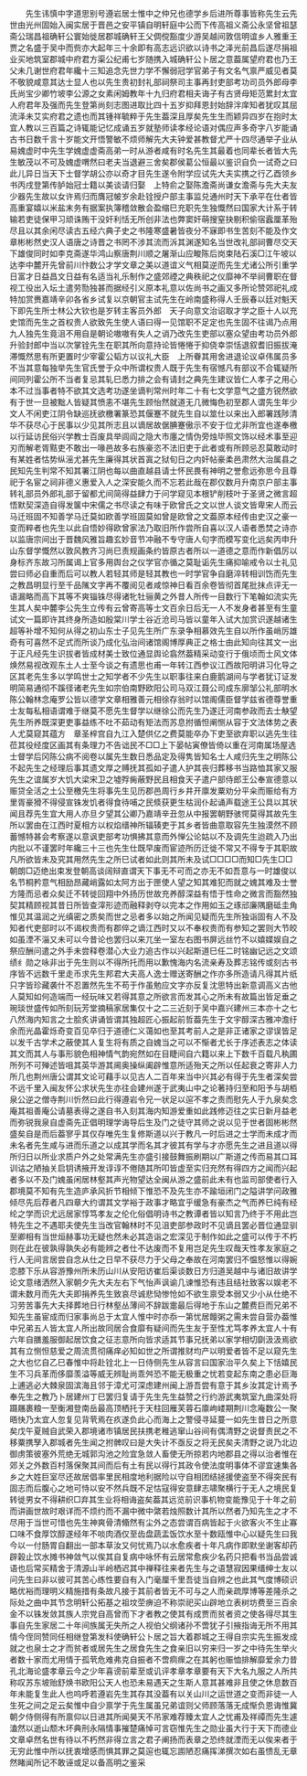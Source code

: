 <!-- { "loadSidebar": true } -->
　　先生讳慎中字道思别号遵岩居士惟中之仲兄也德学乡后进所尊事皆称先生云先世由光州固始入闽实居于晋邑之安平镇自明轩庭中公而下传高祖义斋公永坚曾祖瑟斋公瑞昌祖确轩公寰始徙居郡城确轩王父倜傥豁度少游吴越间敦信明谊乡人雅重王贾之名盛于吴中而赀亦大起年三十余即有高志远识欲以诗书之泽光前昌后遂尽捐祖业买地筑室郡城中府君方渠公纪甫七岁随携入城确轩公卜居之意葢属望府君也乃王父未几谢世府君年纔十三知追念先世力学不懈弱冠学官弟子有文名气禀严威见者莫不敬貌咸意其达士显人也以先生贵初封礼部祠祭司主事再封吏部考功司员外郎母李氏尚宝少卿竹坡李公源之女素闲姆教年十九归府君相夫诲子有古贤母矩范累封太宜人府君年及强而先生登第尚刻志图进取比四十五岁抑拜恩封始辞泮庠知者犹叹其屈流泽未艾实府君之遗也而其锺祥毓粹于先生葢深且厚矣先生生而颖异四岁在抱时太宜人教以三百篇之诗辄能记忆成诵五岁就塾师读孝经论语对偶应声多奇字八岁能诵古书日数千言十岁能文开悟警敏不烦师解先大夫钟爱甚教督尤严十四尽通举子业从易媿虚时中先生学媿虚虚斋高弟一时从游者咸有时名先生其最着也同辈长者皆大先生敏茂以不可及媿虚喟然曰老夫当退避三舍矣郡侯葛公恒最以鉴识自负一试奇之曰此儿异日当天下士督学胡公亦以奇才目先生遂令附学应试先大夫实携之行乙酉领乡书丙戌登第传胪始冠士籍以美谈请归娶　上特俞之娶陈澹斋尚谦女澹斋与先大夫友少器先生故以女许焉归而膺冠帔岁余赴铨授户部主事监兑通州时天下承平在仕者皆高重宴嬉以米盐末务有据案执簿稽敛散会盈缩巳充职先生独慨然曰国家大计系于转输若吏徒保甲习顽诛贿干没奸利恬无所创非法也弊窦奸萌搜窒抉剔积偷宿蠧厘革殆尽且以其余闲尽读古五经六典子史之书隆寒盛暑皆夜分不寐即书生苦刻不能及作文章彬彬然史汉人语唐之诗晋之书罔不涉其流而泝其渊遂知名当世改礼部祠曹尽交天下雄俊同时如李克斋遂华鸿山察唐荆川顺之屠渐山应畯陈后岗束陆石溪□江午坡以达李中麓开先曾前川忭数公才学文章之美以道谊义气相莫逆而先生尤诸公所引重学日富才日益昌文日益有名适当礼乐制作之盛郊禋之典秩祀之仪靡神不举祠曹职在督视工役出入坛土遣劳勚独甚而据经引义原本礼意以佐尚书之画又多所论赞郊祀礼成特加赏赉嘉靖辛卯各省乡试复以京朝官主试先生在岭南盛称得人壬辰春以廷对魁天下即先生所士林公大钦也是岁转主客员外郎　天子向意文治诏取才学之臣十人以充史馆而先生之首权贵人欲致先生使人语曰得一见馆职不足定也先生固不往谒乃点用九人独先生竟沮不用自是朝论嗷嗷有失人之诮乃改先生吏部以塞众望由考功员外郎升验封郎中当以次掌铨先生在职其所向意持论皆惓惓于抑侥幸崇恬退叙耆旧振拔淹滞慨然思有所更置时少宰霍公韬方以议礼大臣　上所眷其用舍进退论议卓伟属员多不当其意每独举先生官氏誉于众中所谓权贵人既于先生有宿憾凡有部议不合辄疑所间同列霍公所不当者复忌其轧巳悉力排之会有请封之典先生建议皆仁人孝子之用心本不过当事者特不欲其文选考功遂坐谪判常州时年二十有七文学意气之盛方锐然欲有于世一旦被黜人皆疑其愤恚不堪先生顾怡然就道无几微悔色初至郡人谓先生年少文人不闲吏江阴令缺巡抚欲檄署篆恐其偃蹇不就先生自以筮仕以来出入郎署践陟清华不获尽心于民事以少见其所志且以谪居故倨腆蹇傲示不安于位尤非所宜也遂奉檄以行延访民俗兴学教士百废具举闾阎之隐大市廛之情伪旁烛毕照文饰以经术事至迎刃而解老胥黠吏不敢出一喙邑故多右族豪恣不法旧吏于此者或有所顾忌忍莫敢动时有某姓者怙势纵滛尤甚先生廉得其状首寘之狱旬日之内奸帖豪柔邑肃然大治属县之民知先生判常不知其署江阴也每以曲直越县请士怀民畏有神明之誉愈远弥思今且尊祀于名宦之祠非德义惠爱入人之深安能久而不忘若此哉在郡仅数月升南京户部主事转礼部员外郎礼部于留都尤间简得益肆力于问学窥见本根铲削枝叶于圣贤之微言超悟默契深造自得发箧中宋儒之书尽读之有味于欧曾氏之文以世人谈文皆卑宋人而云马迁班固不知善学马迁莫如欧善学班固莫如曾是欧曾之文葢原本经传由史汉之豪一变而粹者也先生以此自悟妙得欧曾家法乃取旧所作尝所自喜以汉人语者悉焚之诗亦以监唐宗间出于晋魏风雅旨趣玄妙音节冲融不专守唐人句字而模写变化远矣丙申升山东督学慨然以敦风教齐习尚巳责规画条约皆原古者所以一道德之意而作新倡厉以身标齐东故习所属谒上官多用舆台之仪学官亦循之莫耻诟先生痛抑喻戒令以士礼见尝曰师必自重而后可以教人若轻其师是轻其教也一时学官争自磨淬转相训饬而先生之教昌明显行至千品隲文字再不覆阅见者咸惊神日看百余卷皆彻首尾批抹点评无一语漏略而高下其等不爽锱铢尽得诸牝牡骊黄之外昔人所传一目数行下笔翰如流实先生其人矣中麓李公先生立传有云曾寄高等士文百余日后无一人不发身者甚至有生童试文一篇即许其终身所造如殷棠川学士谷近沧司马皆以童年入试大加赏识遂越诸生超等补增不知何从得之初山东士子见先生所广东录争相慕效先生自以所作虽峭厉雄奇有可喜然不足式而所谈乃成化弘治间诸馆阁博厚典正之格士由此知向往其文一出于正凡经先生识拔者皆成材美士致位通显舆论翕然葢精采动变行于俄顷而士风文体焕然易视改观东土人士至今谈之有遗思也甫一年转江西参议江西故阳明讲习化导之区其老先生多以学鸣世士之知学者不少先生以职事往来白鹿鹅湖间与学者犹订证发明简易通彻不蹊径诸老先生如宗伯南野欧阳公司马双江聂公司成东廓邹公礼部明水陈公翰林念庵罗公皆以德学文章相雅善元相徐存翁时以馆阁儒臣督学兹省德尊誉重士友每私相语谓难于继莫不愿先生督学以继徐公而先生乃遂迁河南参政而去士觖望先生所养既深更吏事益练不吐不茹动有矩法而苏息拊循怛阐恻从容于文法体势之表人尤莫窥其蕴方　章圣梓宫自九江入楚供亿之费莫能卒办下吏至欲弃职以逃先生往莅其役经度区画其有条理力不告诎民不□□上下晏帖寅僚皆倚以重在河南属场屋选士督学后冈陈公病不阅卷以属先生数日悉品定及得隽皆知名士人咸归先生之明陈公不起先生之经理后事其遗文厚之赙抚其孤如子遣人护其丧归葬移书当路恤其家又服先生之谊属岁大饥大梁宋卫之墟殍胔蔽野民且相食天子遣户部侍郎王公奉宣德意以赈贷全活之土公至檄先生将事先生见历郡邑周行乡井开廪发粟劝分平籴而赈给有方里胥豪猾不得侵宣铢发饥者得食待哺之民倐获更生枯润仆起诵声载途王公具以其状闻且荐先生宜大用人亦旦夕望其公卿乃嘉靖辛丑忽从中报罢朝野骇愕莫得其故先生所以罢由在江西时夏相方以权焰缙神所辐辏吏于其乡者皆曲意取容先生独漠然不顾蓄憾特甚会考察遂以意讽吏部考功惧拂其意而外惮公论姑以不及调先生迨疏入乃出内批以不谨罢时年纔三十三也先生仕既早废而宦迹所历迁徙不常又不得专于其职故凡所欲皆未及究其用然先生之所巳试者如此则其所未及试□□□□而知□先生□□朝朗□迈绝出束发登朝高谈阔辩直谓天下事无不可而之亦无不如吾意与一时雄俊以名节桐矜意气相励昂藏峭露如太阿方出于匣使人望之知其难犯而就之媿其难及士誉方隆而忌者众矣迁不转徙回翔中外扬历世故充养醇深益有悟于性命之微言而豁然独契其精顾视其昔日所皆查滓形迹而融释剥夺以完本之作用如玉之琢邧廉隅磨砥圭角惟见其温润之光缜密之质矣而世之忌者多以始之所闻见疑而先生所独诣固有人不及知者代吏部时以不谒权贵而有郡倅之谪江西时又以不奉权贵而有参知之罢则大节皎如虽湮不淄又未可以今昔论也罢归以来兀坐一室左右图书屏远丝竹不以嬉媟娱自之祭应酬问遣之外手未尝释卷潜心大业力追古作以兴起斯道巳任二时铭幽记远之文颂绩纟勋之咏非出于先生则以不得所托而用以歉愧海内名流亲寿及葬志铭传或刻古书序皆不远数千里走币求先生邦君大夫高人逸士赠送寄酬之作亦多所造请凡得其片纸只字皆珍藏袭什不忍置然先生不苟于作虽勉应文字亦反复沈思特出新意调高义古他人莫知如何造端而一经玩味又若得其意之所欲言而发其心之所未有故篇出皆足垂之琬琰世盛传如所刻玩芳堂摘稿家居集仅十之二三近刻于吴中嘉兴建州三本亦十之七八然海内知言之士脍炙讲诵皆谓其独超匠心振起前哲葢先生于文宇醇深古雅冲澹纡余而光晶霍烁奇变百见卒归于道德仁义蔼如也至其考前人之是非正诸家之谬误皆足以发千古学术之蔽使其人复生将有质之自媿当之可以不惭者尤长于序述表志之体读其文而其人与事形貌色相神情气韵宛然如在目睫间自六籍以来上下数千百载凡秇圃所列不可殚述皆咀其英华游其阃奥操纵阖辟惟意所适殆天之所以任起衰之寄非人力所几也荆州唐公谓其文论可藉手以见古人二百年来当中兴其必有得于先生者深矣尝不远千里入闽友怀公求状先生亦往会建州遂于武夷山中之论著持归至和阳予与胡栢泉公逆之僧寺荆川忻然曰此行得遵岩令兄一状足以逭不孝之责而慰先人于九泉矣念庵其祖善庵公请墓表得之遂自书入刻其海内知游爱重如此践修迈往之实日新月益老而弥锐我泉自虚斋先正倡明理学诲导后生及门之徒守其师之说以见于世者固彬彬然盛矣自是而后葢寥乎其仅存唯先生复修斯道以兴于教凡一时后进之士学而未成才而未名者先生咸与进而乐道之以成其学而名其才彼其有学与才亦愿先生之进且道以得所归日以所业求质户外之处常满先生亦盛引接鼓舞振刷期以广斯道之传而易其口耳训诂之陋抽关启钥诱掖开发谆谆不倦随其所叩皆虚至实归充然有得四方之闻而兴起者多以不及门媿虽闲居林壑其声光物望达全闽从游之盛前此未有也监司部使者行入郡境莫不知有先生造庐承风折节相倾下惟恐不及先生亦不踰垣闭门之隘讲学问政雅倾尽先后荐者凡四章大约谓其文学裕于政事才略宜乎缓急有豪杰之气而养巳纯有经纶之学而识尤远居家惇笃孝友之伦化俗倡明诗书之教谭者皆以知言乃终于不用此岂特先生之不遇耶夫使先生当改官翰林时不见沮吏部参政时不见谪且罢必晋位通显驯至卿相有当世烜赫事功无疑也然未必其造诣之宏深见于制作如此之盛可以传于不朽则在此在彼孰得孰失必有能辨之者仕不达废而不复用岂足先生叹哉天性孝友家庭之行人无间言居尝自念从仕之日早不获尽力于父母之奉故在河南罢归不愠怒惟以得婉恋膝下乐从容游豫州所未历山川从安阳访崔后渠谈数日方归道吴越中与诸旧故讲学论文意绪洒然入家朝夕先大夫左右下气怡声讽谕几谏惟恐有违且结社致客以娱老不谓未数月而先大夫即捐养先生致哀尽诚悲恸惨怆如不欲生禀受本弱又少小从仕绝不习劳苦事先大夫择葬地日行林壑丛薄间不辞跋疐最后得地于东山之麓费巨而兄弟不知先生虽宦成而归家事尚总于太宜人惟中时亦忝一第忧居饘粥之需未尝自营办葢惟中兄弟五人皆太宜人所出故同居合食靡有疑间而先生友于至性尤笃孝养太宜人十有六年自膳羞服御起居饮食之征志意所向皆求适其节事兄抚弟以家学相切劘汲汲焉欲其有立恻怛慈爱之周流贯彻痛痒必知如世之所谓推财均产以明爱者皆不足以窥先生之大也忆自乙巳春惟中将赴铨北上一日侍侧先生从容言曰国家治平久矣上下恬嬉民生不习兵革而侈靡羡溢等威无辨耻尚乖舛恐不能无极重之忧若变起东南之患必巨海上逋逃必大棘泉固滨海且邻于漳尤可深虑建州闽上游吾尝有意于其乡汝其定计焉予奉先生之教乃卜居建州丁巳罢归复请于先生先生益赞之行约游武夷筑室九曲深处将蹑屩裹粮一至衡湘登南岳最高顶栖托于天柱回雁芙蓉石廪岣嵝期荆川念庵数公一聚晤快乃太宜人忽复见背茕焉在疚遂负此心而海上之警侵寻延蔓一如先生昔日之所意矣戊午夏贼自武荣入郡境诸市镇居民扶携老稚逃窜山谷间有偶清野之说督责民之不移粟携孥入郡城者先生闻之拊髀叹曰是大失计不亟反之将无民矣夫清野之说乃北边御虏策彼塞外荒绝无城郭沟池之险宜急敛人畜使无所掠若内地郡县之得以治者惟在郊关之外数百村落保聚其间而后有土有民以得行其政令使法度明事体不谬宜速集各乡之大姓巨室尽还故居倡率里民相度地利据险以守自相团结拯援使盗至不得突民有固志而后腹心之地可恃以安不然兵既不足怙寇得安意肆志啸聚横行于无人之境民复转徙男女不得耕织□弃其生业将相诲盗矣葢其远览前识事机物变能豫见于十年之前而讲画世故时艰详而不烦约而不漏中微中綮若烛照数计其所以然者乃知先生之才不尽用于当世可惜也先生神爽骨清翛然有尘外之态尝谓百病皆起于火欲客火不生止寡口味不食厚饮醇遂经年不啖肉酒仅至齿盘蔬盂饭饮水至十数瓯惟中心以疑先生曰我今以一付肠胃自翻出一部本草汝又何忧焉乃以水愈疾者十年凡病作即默坐谢客却药辟榖止饮水摊书神敛气以俟其自复病中咏怀有云居常愈疾少名药只把看书当品尝诚语也后常买精舍于清源山半岭栖迟其中禅释往来者先生与之语慧寂因果缙绅士友以问先生曰非以彼可其苦心练性要自有入门毫厘千里吾徒当自辨之也此其气度博硕识略优裕而理明义精施措有条故凡接于其前者皆无不可与之人而亲疏厚博等差隆杀之际处之曲中其节念明轩公拓基之祖坟茔痹迫不称崇祀买山辟地立表树坊费至三百余金不以铢发敛其族人宗党自高曾而下才者教之使其有成贾而贫者资之使各得尽其生事自先生家居二十年间族属无失所之人视伯父纲诸孙不啻犹子引掖指诲无所不用其情今侄同赞同任相继登第发科使确轩公卜居之旨大着郡城之王得自宗实先生振发成就之也泉士之才而贫者或居先生之居食先生之食亲旧以穷来归一岁之中待先生举火者数十家而尤用情于孤茕危难弗克自振者不啻痌瘝之在其躬也赈恤排解靡爱余力昔孔北海论盛孝章云今之少年喜谤前辈至或讥评孝章孝章要有天下大名九服之人所共称叹苏东坡贻舒焕书欧阳公天人也恐未易遇天之生斯人意其甚难非且使之休息数百年未能复生此人也呜呼若遵岩先生其存其没葢有以关山川之运世道之变而非徒一人生死之间之足云矣惟中自少禀学于先生属虽兄弟谊则父师顾落落无成惭负恩诲惟冀朝夕侍侧得有所禀仰以日进其所闻昊天不吊家难荐臻太宜人之忧甫及祥禫而先生遽溘然以逝山颓木坏典刑永隔情事摧楚痛悼可言窃惟先生之勋业虽大行于天下而德业文章卓然名世有待以不朽然非得立言之君子阐扬而表章之恐终就湮而无以俟来者于无穷此惟中所以抚衷增感而惧其罪之莫逭也辄忘謭陋忍痛挥涕撰次如右虽愦乱无章然睹闻所记不敢诬或足以备高明之鉴采 
